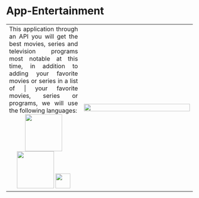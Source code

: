 # App-Entertainment
 <table>
  <td align="justify" width=40%>
  This application through an API you will get the best movies, series and television programs most notable at this time, in addition to adding your favorite movies or series in a list of |   your favorite movies, series or programs, we will use the following languages:
   <div align="center">
     <img src="https://i.ibb.co/pKKrwn3/javascript-js-icon-2048x2048-nyxvtvk0.png" witdh="100px" height="100px">
     <img src="https://i.ibb.co/tL1v6Jt/html-5.png" witdh="100px" height="100px">
     <img src="https://i.ibb.co/j86Drxg/css-3.png" witdh="40px" height="40px">  
   </div>
  </td>
  <td width=60%>
   <img src="https://media0.giphy.com/media/XZ0lh4zVU9fOuBAZK5/200.gif?cid=6c09b952lnl3etuaq2qsnw8dfumf8mza39ro1vytx56025kd&ep=v1_gifs_search&rid=200.gif&ct=g" width = 100% height=40%">
  </td>
 </table>
